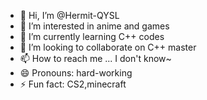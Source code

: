- 👋 Hi, I’m @Hermit-QYSL
- 👀 I’m interested in anime and games
- 🌱 I’m currently learning C++ codes
- 💞️ I’m looking to collaborate on C++ master
- 📫 How to reach me ... I don't know~
- 😄 Pronouns: hard-working
- ⚡ Fun fact: CS2,minecraft 

<!---
Hermit-QYSL/Hermit-QYSL is a ✨ special ✨ repository because its `README.md` (this file) appears on your GitHub profile.
You can click the Preview link to take a look at your changes.
--->
